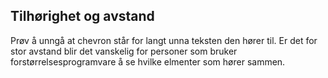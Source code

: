 ## Tilhørighet og avstand

Prøv å unngå at chevron står for langt unna teksten den hører til. Er det for stor avstand blir det vanskelig for personer som bruker forstørrelsesprogramvare å se hvilke elmenter som hører sammen.
